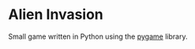 # Alien Invasion
Small game written in Python using the [pygame](https://www.pygame.org/news) library.